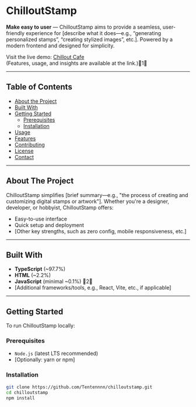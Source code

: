 # ChilloutStamp

**Make easy to user** — ChilloutStamp aims to provide a seamless, user-friendly experience for [describe what it does—e.g., “generating personalized stamps”, “creating stylized images”, etc.]. Powered by a modern frontend and designed for simplicity.

Visit the live demo: [Chillout Cafe](https://chilloutcafe.vercel.app)  
(Features, usage, and insights are available at the link.)1

---

##  Table of Contents

- [About the Project](#about-the-project)  
- [Built With](#built-with)  
- [Getting Started](#getting-started)  
  - [Prerequisites](#prerequisites)  
  - [Installation](#installation)  
- [Usage](#usage)  
- [Features](#features)  
- [Contributing](#contributing)  
- [License](#license)  
- [Contact](#contact)

---

##  About The Project

ChilloutStamp simplifies [brief summary—e.g., "the process of creating and customizing digital stamps or artwork"]. Whether you're a designer, developer, or hobbyist, ChilloutStamp offers:

- Easy-to-use interface
- Quick setup and deployment
- [Other key strengths, such as zero config, mobile responsiveness, etc.]

---

##  Built With

- **TypeScript** (~97.7%)  
- **HTML** (~2.2%)  
- **JavaScript** (minimal ~0.1%) 2  
- [Additional frameworks/tools, e.g., React, Vite, etc., if applicable]

---

##  Getting Started

To run ChilloutStamp locally:

### Prerequisites

- `Node.js` (latest LTS recommended)  
- [Optionally: yarn or npm]

### Installation

```bash
git clone https://github.com/Tentennnn/chilloutstamp.git
cd chilloutstamp
npm install
